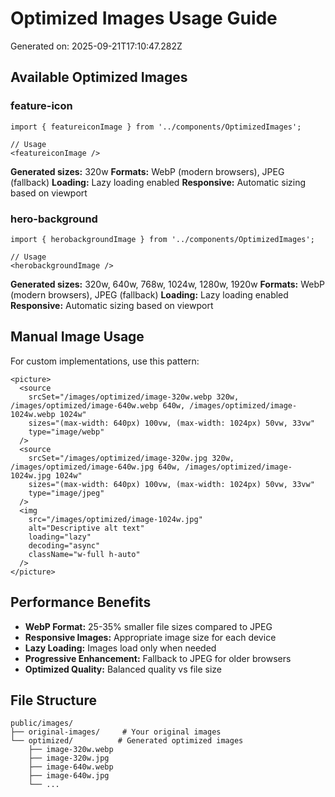 
# Optimized Images Usage Guide

Generated on: 2025-09-21T17:10:47.282Z

## Available Optimized Images


### feature-icon

```tsx
import { featureiconImage } from '../components/OptimizedImages';

// Usage
<featureiconImage />
```

**Generated sizes:** 320w
**Formats:** WebP (modern browsers), JPEG (fallback)
**Loading:** Lazy loading enabled
**Responsive:** Automatic sizing based on viewport

### hero-background

```tsx
import { herobackgroundImage } from '../components/OptimizedImages';

// Usage
<herobackgroundImage />
```

**Generated sizes:** 320w, 640w, 768w, 1024w, 1280w, 1920w
**Formats:** WebP (modern browsers), JPEG (fallback)
**Loading:** Lazy loading enabled
**Responsive:** Automatic sizing based on viewport


## Manual Image Usage

For custom implementations, use this pattern:

```tsx
<picture>
  <source
    srcSet="/images/optimized/image-320w.webp 320w, /images/optimized/image-640w.webp 640w, /images/optimized/image-1024w.webp 1024w"
    sizes="(max-width: 640px) 100vw, (max-width: 1024px) 50vw, 33vw"
    type="image/webp"
  />
  <source
    srcSet="/images/optimized/image-320w.jpg 320w, /images/optimized/image-640w.jpg 640w, /images/optimized/image-1024w.jpg 1024w"
    sizes="(max-width: 640px) 100vw, (max-width: 1024px) 50vw, 33vw"
    type="image/jpeg"
  />
  <img
    src="/images/optimized/image-1024w.jpg"
    alt="Descriptive alt text"
    loading="lazy"
    decoding="async"
    className="w-full h-auto"
  />
</picture>
```

## Performance Benefits

- **WebP Format:** 25-35% smaller file sizes compared to JPEG
- **Responsive Images:** Appropriate image size for each device
- **Lazy Loading:** Images load only when needed
- **Progressive Enhancement:** Fallback to JPEG for older browsers
- **Optimized Quality:** Balanced quality vs file size

## File Structure

```
public/images/
├── original-images/     # Your original images
└── optimized/          # Generated optimized images
    ├── image-320w.webp
    ├── image-320w.jpg
    ├── image-640w.webp
    ├── image-640w.jpg
    └── ...
```
